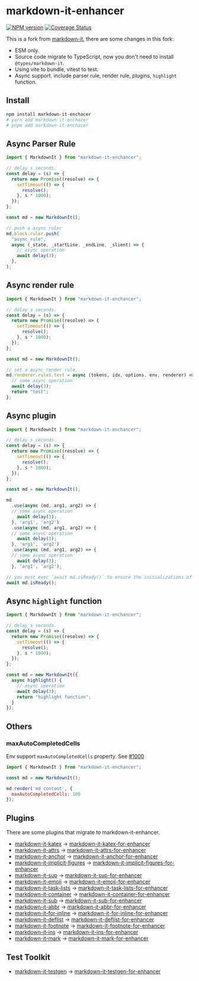 # markdown-it-enhancer

[![NPM version](https://img.shields.io/npm/v/markdown-it-enhancer.svg?style=flat)](https://www.npmjs.org/package/markdown-it-enhancer)
[![Coverage Status](https://coveralls.io/repos/Dedicatus546/markdown-it-enhancer/badge.svg?branch=main&service=github)](https://coveralls.io/github/Dedicatus546/markdown-it-enhancer?branch=main)

This is a fork from [markdown-it](https://github.com/markdown-it/markdown-it), there are some changes in this fork:

- ESM only.
- Source code migrate to TypeScript, now you don't need to install `@types/markdown-it`.
- Using vite to bundle, vitest to test.
- Async support. include parser rule, render rule, plugins, `highlight` function.

## Install

```bash
npm install markdown-it-enchacer
# yarn add markdown-it-enchacer
# pnpm add markdown-it-enchacer
```

## Async Parser Rule

```javascript
import { MarkdownIt } from "markdown-it-enchancer";

// delay s seconds.
const delay = (s) => {
  return new Promise((resolve) => {
    setTimeout(() => {
      resolve();
    }, s * 1000);
  });
};

const md = new MarkdownIt();

// push a async ruler
md.block.ruler.push(
  "async_rule",
  async (_state, _startLine, _endLine, _slient) => {
    // async operation
    await delay(3);
  },
);
```

## Async render rule

```javascript
import { MarkdownIt } from "markdown-it-enchancer";

// delay s seconds.
const delay = (s) => {
  return new Promise((resolve) => {
    setTimeout(() => {
      resolve();
    }, s * 1000);
  });
};

const md = new MarkdownIt();

// set a async render rule.
md.renderer.rules.test = async (tokens, idx, options, env, renderer) => {
  // some async operation
  await delay(3);
  return "test";
};
```

## Async plugin

```javascript
import { MarkdownIt } from "markdown-it-enchancer";

// delay s seconds.
const delay = (s) => {
  return new Promise((resolve) => {
    setTimeout(() => {
      resolve();
    }, s * 1000);
  });
};

const md = new MarkdownIt();

md
  .use(async (md, arg1, arg2) => {
  // some async operation
    await delay(3);
  }, 'arg1', 'arg2')
  .use(async (md, arg1, arg2) => {
  // some async operation
    await delay(3);
  }, 'arg1', 'arg2')
  .use(async (md, arg1, arg2) => {
  // some async operation
    await delay(3);
  }, 'arg1', 'arg2');

// you must exec `await md.isReady()` to ensure the initializations of all plugins are success.
await md.isReady();
```

## Async `highlight` function

```javascript
import { MarkdownIt } from "markdown-it-enchancer";

// delay s seconds.
const delay = (s) => {
  return new Promise((resolve) => {
    setTimeout(() => {
      resolve();
    }, s * 1000);
  });
};

const md = new MarkdownIt({
  async highlight() {
    // async operation
    await delay(3);
    return "highlight function";
  }
});
```

## Others

### maxAutoCompletedCells

Env support `maxAutoCompletedCells` property. See [#1000](https://github.com/markdown-it/markdown-it/issues/1000)

```javascript
import { MarkdownIt } from "markdown-it-enchancer";

const md = new MarkdownIt();

md.render('md content', {
  maxAutoCompletedCells: 100
});
```

## Plugins

There are some plugins that migrate to markdown-it-enhancer.

- [markdown-it-katex](https://github.com/waylonflinn/markdown-it-katex) -> [markdown-it-katex-for-enhancer
](https://github.com/Dedicatus546/markdown-it-enhancer/tree/main/packages/plugins/katex)
- [markdown-it-attrs](https://github.com/arve0/markdown-it-attrs) -> [markdown-it-attrs-for-enhancer](https://github.com/Dedicatus546/markdown-it-enhancer/tree/main/packages/plugins/attrs)
- [markdown-it-anchor](https://github.com/valeriangalliat/markdown-it-anchor) -> [markdown-it-anchor-for-enhancer](https://github.com/Dedicatus546/markdown-it-enhancer/tree/main/packages/plugins/anchor)
- [markdown-it-implicit-figures](https://github.com/arve0/markdown-it-implicit-figures) -> [markdown-it-implicit-figures-for-enhancer](https://github.com/Dedicatus546/markdown-it-enhancer/tree/main/packages/plugins/implicit-figures)
- [markdown-it-sup](https://github.com/markdown-it/markdown-it-sup) -> [markdown-it-sup-for-enhancer](https://github.com/Dedicatus546/markdown-it-enhancer/tree/main/packages/plugins/sup)
- [markdown-it-emoji](https://github.com/markdown-it/markdown-it-emoji) -> [markdown-it-emoji-for-enhancer
](https://github.com/Dedicatus546/markdown-it-enhancer/tree/main/packages/plugins/emoji)
- [markdown-it-task-lists](https://github.com/revin/markdown-it-task-lists) -> [markdown-it-task-lists-for-enhancer](https://github.com/Dedicatus546/markdown-it-enhancer/tree/main/packages/plugins/task-lists)
- [markdown-it-container](https://github.com/markdown-it/markdown-it-container) -> [markdown-it-container-for-enhancer](https://github.com/Dedicatus546/markdown-it-enhancer/tree/main/packages/plugins/container)
- [markdown-it-sub](https://github.com/markdown-it/markdown-it-sub) -> [markdown-it-sub-for-enhancer](https://github.com/Dedicatus546/markdown-it-enhancer/tree/main/packages/plugins/sub)
- [markdown-it-abbr](https://github.com/markdown-it/markdown-it-abbr) -> [markdown-it-abbr-for-enhancer](https://github.com/Dedicatus546/markdown-it-enhancer/tree/main/packages/plugins/abbr)
- [markdown-it-for-inline](https://github.com/markdown-it/markdown-it-for-inline) -> [markdown-it-for-inline-for-enhancer](https://github.com/Dedicatus546/markdown-it-enhancer/tree/main/packages/plugins/for-inline)
- [markdown-it-deflist]() -> [markdown-it-deflist-for-enhancer](https://github.com/Dedicatus546/markdown-it-enhancer/tree/main/packages/plugins/deflist)
- [markdown-it-footnote]() -> [markdown-it-footnote-for-enhancer](https://github.com/Dedicatus546/markdown-it-enhancer/tree/main/packages/plugins/footnote)
- [markdown-it-ins]() -> [markdown-it-ins-for-enhancer](https://github.com/Dedicatus546/markdown-it-enhancer/tree/main/packages/plugins/ins)
- [markdown-it-mark]() -> [markdown-it-mark-for-enhancer](https://github.com/Dedicatus546/markdown-it-enhancer/tree/main/packages/plugins/mark)

## Test Toolkit

- [markdown-it-testgen](https://github.com/markdown-it/markdown-it-testgen) -> [markdown-it-testgen-for-enhancer](https://github.com/Dedicatus546/markdown-it-testgen-for-enhancer)
